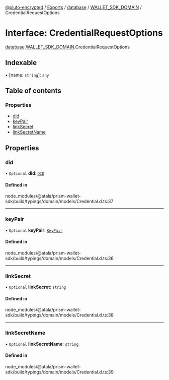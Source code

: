 [@pluto-encrypted](../README.md) / [Exports](../modules.md) / [database](../modules/database-1.md) / [WALLET\_SDK\_DOMAIN](../modules/database-1.WALLET_SDK_DOMAIN.md) / CredentialRequestOptions

# Interface: CredentialRequestOptions

[database](../modules/database-1.md).[WALLET\_SDK\_DOMAIN](../modules/database-1.WALLET_SDK_DOMAIN.md).CredentialRequestOptions

## Indexable

▪ [name: `string`]: `any`

## Table of contents

### Properties

- [did](database-1.WALLET_SDK_DOMAIN.CredentialRequestOptions.md#did)
- [keyPair](database-1.WALLET_SDK_DOMAIN.CredentialRequestOptions.md#keypair)
- [linkSecret](database-1.WALLET_SDK_DOMAIN.CredentialRequestOptions.md#linksecret)
- [linkSecretName](database-1.WALLET_SDK_DOMAIN.CredentialRequestOptions.md#linksecretname)

## Properties

### did

• `Optional` **did**: [`DID`](../classes/database-1.WALLET_SDK_DOMAIN.DID.md)

#### Defined in

node_modules/@atala/prism-wallet-sdk/build/typings/domain/models/Credential.d.ts:37

___

### keyPair

• `Optional` **keyPair**: [`KeyPair`](../classes/database-1.WALLET_SDK_DOMAIN.KeyPair.md)

#### Defined in

node_modules/@atala/prism-wallet-sdk/build/typings/domain/models/Credential.d.ts:36

___

### linkSecret

• `Optional` **linkSecret**: `string`

#### Defined in

node_modules/@atala/prism-wallet-sdk/build/typings/domain/models/Credential.d.ts:38

___

### linkSecretName

• `Optional` **linkSecretName**: `string`

#### Defined in

node_modules/@atala/prism-wallet-sdk/build/typings/domain/models/Credential.d.ts:39
